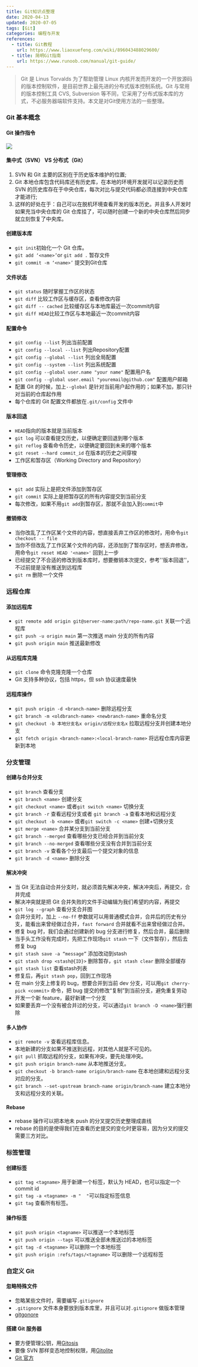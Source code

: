 ```yaml
---
title: Git知识点整理
date: 2020-04-13
updated: 2020-07-05
tags: [Git]
categories: 编程与开发
references:
  - title: Git教程
    url: https://www.liaoxuefeng.com/wiki/896043488029600/
  - title: 简明Git指南
    url: https://www.runoob.com/manual/git-guide/
---
```


> Git 是 Linus Torvalds 为了帮助管理 Linux 内核开发而开发的一个开放源码的版本控制软件，是目前世界上最先进的分布式版本控制系统。Git 与常用的版本控制工具 CVS, Subversion 等不同，它采用了分布式版本库的方式，不必服务器端软件支持。本文是对Git使用方法的一些整理。

<!--more-->

### Git 基本概念 

#### Git 操作指令

![](https://cdn.jsdelivr.net/gh/Bezhuang/Imgbed/blogimg/Git.png)


#### 集中式（SVN） VS 分布式（Git）

1. SVN 和 Git 主要的区别在于历史版本维护的位置;
2. Git 本地仓库包含代码库还有历史库，在本地的环境开发就可以记录历史而 SVN 的历史库存在于中央仓库，每次对比与提交代码都必须连接到中央仓库才能进行;
3. 这样的好处在于：自己可以在脱机环境查看开发的版本历史。并且多人开发时如果充当中央仓库的 Git 仓库挂了，可以随时创建一个新的中央仓库然后同步就立刻恢复了中央库。

#### 创建版本库

- `git init`初始化一个 Git 仓库。
- `git add ‘<name>’`or `git add .` 暂存文件
- `git commit -m ‘<name>’` 提交到Git仓库

#### 文件状态

- `git status` 随时掌握工作区的状态
- `git diff` 比较工作区与缓存区，查看修改内容
- `git diff -- cached` 比较缓存区与本地库最近一次commit内容
- `git diff HEAD`比较工作区与本地最近一次commit内容

#### 配置命令

- `git config --list` 列出当前配置
- `git config --local --list` 列出Repository配置
- `git config --global --list` 列出全局配置
- `git config --system --list`  列出系统配置
- `git config --global user.name "your name"` 配置用户名
- `git config --global user.email "youremail@github.com"`  配置用户邮箱
- 配置 Git 的时候，加上`--global` 是针对当前用户起作用的；如果不加，那只针对当前的仓库起作用
- 每个仓库的 Git 配置文件都放在`.git/config` 文件中

#### 版本回退

- `HEAD`指向的版本就是当前版本
- `git log` 可以查看提交历史，以便确定要回退到哪个版本
- `git reflog` 查看命令历史，以便确定要回到未来的哪个版本
- `git reset --hard commit_id` 在版本的历史之间穿梭
- 工作区和暂存区（Working Directory and Repository）

#### 管理修改

- `git add` 实际上是把文件添加到暂存区
- `git commit` 实际上是把暂存区的所有内容提交到当前分支
- 每次修改，如果不用`git add`到暂存区，那就不会加入到`commit`中

#### 撤销修改

- 当你改乱了工作区某个文件的内容，想直接丢弃工作区的修改时，用命令`git checkout -- file`
- 当你不但改乱了工作区某个文件的内容，还添加到了暂存区时，想丢弃修改，用命令`git reset HEAD '<name>'` 回到上一步
- 已经提交了不合适的修改到版本库时，想要撤销本次提交，参考''版本回退''，不过前提是没有推送到远程库
- `git rm` 删除一个文件

### 远程仓库
#### 添加远程库

- `git remote add origin git@server-name:path/repo-name.git` 关联一个远程库
- `git push -u origin main` 第一次推送 main 分支的所有内容
- `git push origin main` 推送最新修改

#### 从远程库克隆

- `git clone` 命令克隆克隆一个仓库
- Git 支持多种协议，包括 https，但 ssh 协议速度最快

#### 远程库操作

- `git push origin -d <branch-name>` 删除远程分支
- `git branch -m <oldbranch-name> <newbranch-name>` 重命名分支
- `git checkout -b 本地分支名x origin/远程分支名x` 拉取远程分支并创建本地分支
- `git fetch origin <branch-name>:<local-branch-name>` 将远程仓库内容更新到本地

### 分支管理
#### 创建与合并分支
- `git branch` 查看分支
- `git branch <name>` 创建分支
- `git checkout <name>` 或者`git switch <name>` 切换分支
- `git branch -r` 查看远程分支或者 `git branch -a` 查看本地和远程分支
- `git checkout -b <name>` 或者`git switch -c <name>` 创建+切换分支
- `git merge <name>` 合并某分支到当前分支
- `git branch --merged` 查看哪些分支已经合并到当前分支
- `git branch --no-merged` 查看哪些分支没有合并到当前分支
- `git branch -v` 查看各个分支最后一个提交对象的信息
- `git branch -d <name>` 删除分支

#### 解决冲突

- 当 Git 无法自动合并分支时，就必须首先解决冲突，解决冲突后，再提交，合并完成
- 解决冲突就是把 Git 合并失败的文件手动编辑为我们希望的内容，再提交
- `git log --graph` 查看分支合并图
- 合并分支时，加上 `--no-ff` 参数就可以用普通模式合并，合并后的历史有分支，能看出来曾经做过合并，`fast forward` 合并就看不出来曾经做过合并。
- 修复 bug 时，我们会通过创建新的 bug 分支进行修复，然后合并，最后删除
- 当手头工作没有完成时，先把工作现场`git stash` 一下（文件暂存），然后去修复 bug
- `git stash save -a “message”` 添加改动到stash
- `git stash drop <stash@{ID}>` 删除暂存，`git stash clear` 删除全部缓存
- `git stash list` 查看stash列表
- 修复后，再`git stash pop`，回到工作现场
- 在 main 分支上修复的 bug，想要合并到当前 dev 分支，可以用`git cherry-pick <commit>` 命令，把 bug 提交的修改“复制”到当前分支，避免重复劳动
- 开发一个新 feature，最好新建一个分支
- 如果要丢弃一个没有被合并过的分支，可以通过`git branch -D <name>`强行删除

#### 多人协作

- `git remote -v` 查看远程库信息。
- 本地新建的分支如果不推送到远程，对其他人就是不可见的。
- `git pull` 抓取远程的分支，如果有冲突，要先处理冲突。
- `git push origin branch-name` 从本地推送分支。
- `git checkout -b branch-name origin/branch-name` 在本地创建和远程分支对应的分支。
- `git branch --set-upstream branch-name origin/branch-name` 建立本地分支和远程分支的关联。 

#### Rebase
- rebase 操作可以把本地未 push 的分叉提交历史整理成直线
- rebase 的目的是使得我们在查看历史提交的变化时更容易，因为分叉的提交需要三方对比。

### 标签管理

#### 创建标签

- `git tag <tagname>` 用于新建一个标签，默认为 HEAD，也可以指定一个 commit id
- `git tag -a <tagname> -m "  "`可以指定标签信息
- `git tag` 查看所有标签。

#### 操作标签

- `git push origin <tagname>` 可以推送一个本地标签
- `git push origin --tags` 可以推送全部未推送过的本地标签
- `git tag -d <tagname>` 可以删除一个本地标签
- `git push origin :refs/tags/<tagname>` 可以删除一个远程标签

### 自定义 Git

#### 忽略特殊文件

- 忽略某些文件时，需要编写`.gitignore`
- `.gitignore` 文件本身要放到版本库里，并且可以对`.gitignore` 做版本管理
- [gitgonore](https://github.com/github/gitignore)

#### 搭建 Git 服务器

- 要方便管理公钥，用[Gitosis](https://github.com/sitaramc/gitolite)
- 要像 SVN 那样变态地控制权限，用[Gitolite](https://github.com/sitaramc/gitolite)
- [Git 官方](http://git-scm.com/)



